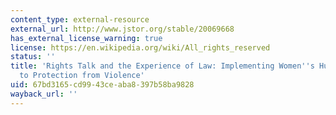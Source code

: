 ```yaml
---
content_type: external-resource
external_url: http://www.jstor.org/stable/20069668
has_external_license_warning: true
license: https://en.wikipedia.org/wiki/All_rights_reserved
status: ''
title: 'Rights Talk and the Experience of Law: Implementing Women''s Human Rights
  to Protection from Violence'
uid: 67bd3165-cd99-43ce-aba8-397b58ba9828
wayback_url: ''
---
```


